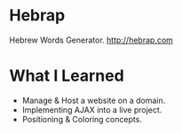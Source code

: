 # Hebrap
Hebrew Words Generator.
http://hebrap.com

# What I Learned
* Manage & Host a website on a domain.
* Implementing AJAX into a live project.
* Positioning & Coloring concepts.
